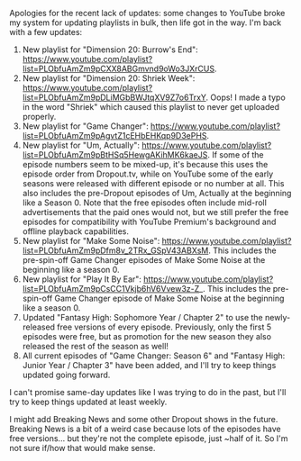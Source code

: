 Apologies for the recent lack of updates: some changes to YouTube broke my
system for updating playlists in bulk, then life got in the way. I'm back with a
few updates:

1. New playlist for "Dimension 20: Burrow's End":
   https://www.youtube.com/playlist?list=PLObfuAmZm9pCXX8ABGmvnd9oWo3JXrCUS.
2. New playlist for "Dimension 20: Shriek Week":
   https://www.youtube.com/playlist?list=PLObfuAmZm9pDLiMGbBWJtqXV9Z7o6TrxY.
   Oops! I made a typo in the word "Shriek" which caused this playlist to never
   get uploaded properly.
3. New playlist for "Game Changer":
   https://www.youtube.com/playlist?list=PLObfuAmZm9pAgvtZ1cEHbEHKqp9D3ePHS.
4. New playlist for "Um, Actually":
   https://www.youtube.com/playlist?list=PLObfuAmZm9pBtHSq5HewgAKihMK6kaeJS. If
   some of the episode numbers seem to be mixed-up, it's because this uses the
   episode order from Dropout.tv, while on YouTube some of the early seasons
   were released with different episode or no number at all. This also includes
   the pre-Dropout episodes of Um, Actually at the beginning like a Season 0.
   Note that the free episodes often include mid-roll advertisements that the
   paid ones would not, but we still prefer the free episodes for compatibility
   with YouTube Premium's background and offline playback capabilities.
5. New playlist for "Make Some Noise":
   https://www.youtube.com/playlist?list=PLObfuAmZm9pDfm8v_2TRx_GSpV43ABXsM.
   This includes the pre-spin-off Game Changer episodes of Make Some Noise at
   the beginning like a season 0.
6. New playlist for "Play It By Ear":
   https://www.youtube.com/playlist?list=PLObfuAmZm9pCsCC1Vkjb6hV6Vvew3z-Z_.
   This includes the pre-spin-off Game Changer episode of Make Some Noise at the
   beginning like a season 0.
7. Updated "Fantasy High: Sophomore Year / Chapter 2" to use the newly-released
   free versions of every episode. Previously, only the first 5 episodes were
   free, but as promotion for the new season they also released the rest of the
   season as well!
8. All current episodes of "Game Changer: Season 6" and "Fantasy High: Junior
   Year / Chapter 3" have been added, and I'll try to keep things updated going
   forward.

I can't promise same-day updates like I was trying to do in the past, but I'll
try to keep things updated at least weekly.

I might add Breaking News and some other Dropout shows in the future. Breaking
News is a bit of a weird case because lots of the episodes have free versions...
but they're not the complete episode, just ~half of it. So I'm not sure if/how
that would make sense.
